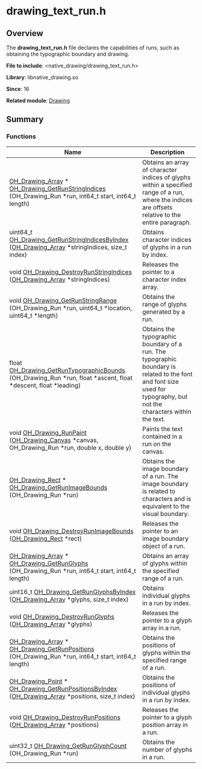 # drawing_text_run.h


## Overview

The **drawing_text_run.h** file declares the capabilities of runs, such as obtaining the typographic boundary and drawing.

**File to include**: <native_drawing/drawing_text_run.h>

**Library**: libnative_drawing.so

**Since**: 16

**Related module**: [Drawing](_drawing.md)


## Summary


### Functions

| Name| Description|
| -------- | -------- |
| [OH_Drawing_Array](_drawing.md#oh_drawing_array) \* [OH_Drawing_GetRunStringIndices](_drawing.md#oh_drawing_getrunstringindices) (OH_Drawing_Run \*run, int64_t start, int64_t length) | Obtains an array of character indices of glyphs within a specified range of a run, where the indices are offsets relative to the entire paragraph. |
| uint64_t [OH_Drawing_GetRunStringIndicesByIndex](_drawing.md#oh_drawing_getrunstringindicesbyindex) ([OH_Drawing_Array](_drawing.md#oh_drawing_array) \*stringIndices, size_t index) | Obtains character indices of glyphs in a run by index. |
| void [OH_Drawing_DestroyRunStringIndices](_drawing.md#oh_drawing_destroyrunstringindices) ([OH_Drawing_Array](_drawing.md#oh_drawing_array) \*stringIndices) | Releases the pointer to a character index array. |
| void [OH_Drawing_GetRunStringRange](_drawing.md#oh_drawing_getrunstringrange) (OH_Drawing_Run \*run, uint64_t \*location, uint64_t \*length) | Obtains the range of glyphs generated by a run. |
| float [OH_Drawing_GetRunTypographicBounds](_drawing.md#oh_drawing_getruntypographicbounds) (OH_Drawing_Run \*run, float \*ascent, float \*descent, float \*leading) | Obtains the typographic boundary of a run. The typographic boundary is related to the font and font size used for typography, but not the characters within the text. |
| void [OH_Drawing_RunPaint](_drawing.md#oh_drawing_runpaint) ([OH_Drawing_Canvas](_drawing.md#oh_drawing_canvas) \*canvas, OH_Drawing_Run \*run, double x, double y) | Paints the text contained in a run on the canvas. |
| [OH_Drawing_Rect](_drawing.md#oh_drawing_rect) \* [OH_Drawing_GetRunImageBounds](_drawing.md#oh_drawing_getrunimagebounds) (OH_Drawing_Run \*run) | Obtains the image boundary of a run. The image boundary is related to characters and is equivalent to the visual boundary. |
| void [OH_Drawing_DestroyRunImageBounds](_drawing.md#oh_drawing_destroyrunimagebounds) ([OH_Drawing_Rect](_drawing.md#oh_drawing_rect) \*rect) | Releases the pointer to an image boundary object of a run. |
| [OH_Drawing_Array](_drawing.md#oh_drawing_array) \* [OH_Drawing_GetRunGlyphs](_drawing.md#oh_drawing_getrunglyphs) (OH_Drawing_Run \*run, int64_t start, int64_t length) | Obtains an array of glyphs within the specified range of a run. |
| uint16_t [OH_Drawing_GetRunGlyphsByIndex](_drawing.md#oh_drawing_getrunglyphsbyindex) ([OH_Drawing_Array](_drawing.md#oh_drawing_array) \*glyphs, size_t index) | Obtains individual glyphs in a run by index. |
| void [OH_Drawing_DestroyRunGlyphs](_drawing.md#oh_drawing_destroyrunglyphs) ([OH_Drawing_Array](_drawing.md#oh_drawing_array) \*glyphs) | Releases the pointer to a glyph array in a run. |
| [OH_Drawing_Array](_drawing.md#oh_drawing_array) \* [OH_Drawing_GetRunPositions](_drawing.md#oh_drawing_getrunpositions) (OH_Drawing_Run \*run, int64_t start, int64_t length) | Obtains the positions of glyphs within the specified range of a run. |
| [OH_Drawing_Point](_drawing.md#oh_drawing_point) \* [OH_Drawing_GetRunPositionsByIndex](_drawing.md#oh_drawing_getrunpositionsbyindex) ([OH_Drawing_Array](_drawing.md#oh_drawing_array) \*positions, size_t index) | Obtains the positions of individual glyphs in a run by index. |
| void [OH_Drawing_DestroyRunPositions](_drawing.md#oh_drawing_destroyrunpositions) ([OH_Drawing_Array](_drawing.md#oh_drawing_array) \*positions) | Releases the pointer to a glyph position array in a run. |
| uint32_t [OH_Drawing_GetRunGlyphCount](_drawing.md#oh_drawing_getrunglyphcount) (OH_Drawing_Run \*run) | Obtains the number of glyphs in a run. |
